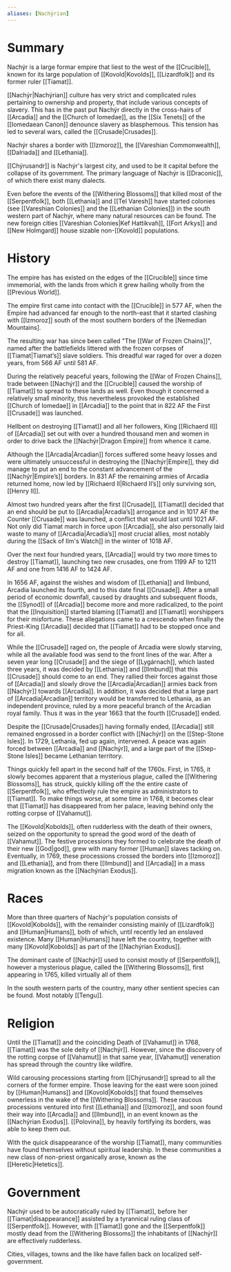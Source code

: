```yaml
---
aliases: [Nachýrian]
---
```

# Summary
Nachýr is a large formar empire that liest to the west of the [[Crucible]], known for its large population of [[Kovold|Kovolds]], [[Lizardfolk]] and its former ruler [[Tiamat]].

[[Nachýr|Nachýrian]] culture has very strict and complicated rules pertaining to ownership and property, that include various concepts of slavery. This has in the past put Nachýr directly in the cross-hairs of [[Arcadia]] and the [[Church of Iomedae]], as the [[Six Tenets]] of the [[Iomedaean Canon]] denounce slavery as blasphemous. This tension has led to several wars, called the [[Crusade|Crusades]].

Nachýr shares a border with [[Izmoroz]], the [[Vareshian Commonwealth]], [[Dalriada]] and [[Lethania]].

[[Chýrusandr]] is Nachýr's largest city, and used to be it capital before the collapse of its government. The primary language of Nachýr is [[Draconic]], of which there exist many dialects.

Even before the events of the [[Withering Blossoms]] that killed most of the [[Serpentfolk]], both [[Lethania]] and [[Tel Varesh]] have started colonies (see [[Vareshian Colonies]] and the [[Lethanian Colonies]]) in the south western part of Nachýr, where many natural resources can be found. The new foreign cities [[Vareshian Colonies|Kef Hattikvah]], [[Fort Arkys]] and [[New Holmgard]] house sizable non-[[Kovold]] populations.

# History
The empire has has existed on the edges of the [[Crucible]] since time immemorial, with the lands from which it grew hailing wholly from the [[Previous World]].

The empire first came into contact with the [[Crucible]] in 577 AF, when the Empire  had advanced far enough to the north-east that it started clashing with [[Izmoroz]] south of the most southern borders of the [Nemedian Mountains]. 

The resulting war has since been called "The [[War of Frozen Chains]]", named after the battlefields littered with the frozen corpses of [[Tiamat|Tiamat’s]] slave soldiers. This dreadful war raged for over a dozen years, from 566 AF until 581 AF. 

During the relatively peaceful years, following the [[War of Frozen Chains]], trade between [[Nachýr]] and the [[Crucible]] caused the worship of [[Tiamat]] to spread to these lands as well. Even though it concerned a relatively small minority, this nevertheless provoked the established [[Church of Iomedae]] in [[Arcadia]] to the point that in 822 AF the First [[Crusade]] was launched. 


Hellbent on destroying [[Tiamat]] and all her followers, King [[Richaerd II]] of [[Arcadia]] set out with over a hundred thousand men and women in order to drive back the [[Nachýr|Dragon Empire]] from whence it came.

Although the [[Arcadia|Arcadian]] forces suffered some heavy losses and were ultimately unsuccessful in destroying the [[Nachýr|Empire]], they did manage to put an end to the constant advancement of the [[Nachýr|Empire’s]] borders. In 831 AF the remaining armies of Arcadia returned home, now led by [[Richaerd II|Richaerd II’s]] only surviving son, [[Henry II]].

Almost two hundred years after the first [[Crusade]], [[Tiamat]] decided that an end should be put to [[Arcadia|Arcadia’s]] arrogance and in 1017 AF the Counter [[Crusade]] was launched, a conflict that would last until 1021 AF. Not only did Tiamat march in force upon [[Arcadia]], she also personally laid waste to many of [[Arcadia|Arcadia’s]] most crucial allies, most notably during the [[Sack of Ilm's Watch]] in the winter of 1018 AF.

Over the next four hundred years, [[Arcadia]] would try two more times to destroy [[Tiamat]], launching two new crusades, one from 1199 AF to 1211 AF and one from 1416 AF to 1424 AF.

In 1656 AF, against the wishes and wisdom of [[Lethania]] and Ilmbund, Arcadia launched its fourth, and to this date final [[Crusade]]. After a small period of economic downfall, caused by draughts and subsequent floods, the [[Synod]] of [[Arcadia]] become more and more radicalized, to the point that the [[Inquisition]] started blaming [[Tiamat]] and [[Tiamat]] worshippers for their misfortune. These allegations came to a crescendo when finally the Priest-King [[Arcadia]] decided that [[Tiamat]] had to be stopped once and for all. 

While the [[Crusade]] raged on, the people of Arcadia were slowly starving, while all the available food was send to the front lines of the war. After a seven year long [[Crusade]] and the siege of [[Lygárnach]], which lasted three years, it was decided by [[Lethania]] and [[Ilmbund]] that this [[Crusade]] should come to an end. They rallied their forces against those of [[Arcadia]] and slowly drove the [[Arcadia|Arcadian]] armies back from [[Nachýr]] towards [[Arcadia]]. In addition, it was decided that a large part of [[Arcadia|Arcadian]] territory would be transferred to Lethania, as an independent province, ruled by a more peaceful branch of the Arcadian royal family. Thus it was in the year 1663 that the fourth [[Crusade]] ended.

Despite the [[Crusade|Crusades]] having formally ended, [[Arcadia]] still remained engrossed in a border conflict with [[Nachýr]] on the [[Step-Stone Isles]]. In 1729, Lethania, fed up again, intervened. A peace was again forced between [[Arcadia]] and [[Nachýr]], and a large part of the [[Step-Stone Isles]] became Lethanian territory.

Things quickly fell apart in the second half of the 1760s. First, in 1765, it slowly becomes apparent that a mysterious plague, called the [[Withering Blossoms]], has struck, quickly killing off the the entire caste of [[Serpentfolk]], who effectively rule the empire as administrators to [[Tiamat]]. To make things worse, at some time in 1768, it becomes clear that [[Tiamat]] has disappeared from her palace, leaving behind only the rotting corpse of [[Vahamut]]. 

The [[Kovold|Kobolds]], often rudderless with the death of their owners, seized on the opportunity to spread the good word of the death of [[Vahamut]]. The festive processions they formed to celebrate the death of their new [[God|god]], grew with many former [[Human]] slaves tacking on. Eventually, in 1769, these processions crossed the borders into [[Izmoroz]] and [[Lethania]], and from there [[Ilmbund]] and [[Arcadia]] in a mass migration known as the [[Nachýrian Exodus]].

# Races 
More than three quarters of Nachýr's population consists of [[Kovold|Kobolds]], with the remainder consisting mainly of [[Lizardfolk]] and [[Human|Humans]], both of which, until recently led an enslaved existence. Many [[Human|Humans]] have left the country, together with many [[Kovold|Kobolds]] as part of the [[Nachýrian Exodus]].

The dominant caste of [[Nachýr]] used to consist mostly of [[Serpentfolk]], however  a mysterious plague, called the [[Withering Blossoms]], first appearing in 1765, killed virtually all of them

In the south western parts of the country, many other sentient species can be found. Most notably [[Tengu]].

# Religion 
Until the [[Tiamat]] and the coinciding Death of [[Vahamut]] in 1768, [[Tiamat]] was the sole deity of [[Nachýr]]. However, since the discovery of the rotting corpse of [[Vahamut]] in that same year, [[Vahamut]] veneration has spread through the country like wildfire. 

Wild carousing processions starting from [[Chýrusandr]] spread to all the corners of the former empire. Those leaving for the east were soon joined by [[Human|Humans]] and [[Kovold|Kobolds]] that found themselves ownerless in the wake of the [[Withering Blossoms]]. These raucous processions ventured into first [[Lethania]] and [[Izmoroz]], and soon found their way into [[Arcadia]] and [[Ilmbund]], in an event known as the [[Nachýrian Exodus]]. [[Polovina]], by heavily fortifying its borders, was able to keep them out.

With the quick disappearance of the worship [[Tiamat]], many communities have found themselves without spiritual leadership. In these communities a new class of non-priest organically arose, known as the [[Heretic|Hetetics]].

# Government
Nachýr used to be autocratically ruled by [[Tiamat]], before her [[Tiamat|disappearance]] assisted by a tyrannical ruling class of [[Serpentfolk]]. However, with [[Tiamat]] gone and the [[Serpentfolk]] mostly dead from the [[Withering Blossoms]] the inhabitants of [[Nachýr]] are effectively rudderless.

Cities, villages, towns and the like have fallen back on localized self-government. 